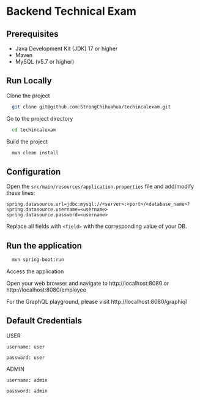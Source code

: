 # Backend Technical Exam

## Prerequisites

- Java Development Kit (JDK) 17 or higher
- Maven
- MySQL (v5.7 or higher)


## Run Locally

Clone the project

```bash
  git clone git@github.com:StrongChihuahua/techincalexam.git
```

Go to the project directory

```bash
  cd techincalexam
```

Build the project

```bash
  mvn clean install
```

## Configuration

Open the `src/main/resources/application.properties` file and add/modify these lines:

```
spring.datasource.url=jdbc:mysql://<server>:<port>/<database_name>?
spring.datasource.username=<username>
spring.datasource.password=<username>
```

Replace all fields with `<field>` with the corresponding value of your DB.


## Run the application

```bash
  mvn spring-boot:run
```

Access the application

Open your web browser and navigate to http://localhost:8080 or http://localhost:8080/employee

For the GraphQL playground, please visit http://localhost:8080/graphiql



## Default Credentials
USER

`username: user`

`password: user`

ADMIN

`username: admin`

`password: admin`
